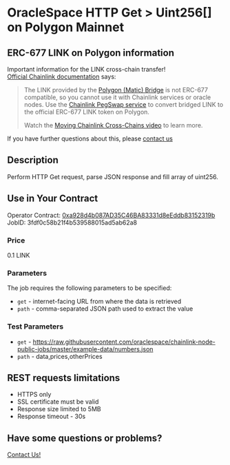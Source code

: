 # OracleSpace HTTP Get > Uint256[] on Polygon Mainnet

## ERC-677 LINK on Polygon information

Important information for the LINK cross-chain transfer!  
[Official Chainlink documentation](https://docs.chain.link/resources/link-token-contracts/#polygon-mainnet) says:

> The LINK provided by the [Polygon (Matic) Bridge](https://wallet.polygon.technology/polygon/bridge/) is not ERC-677 compatible, so you cannot use it with Chainlink services or oracle nodes. Use the [Chainlink PegSwap service](https://pegswap.chain.link/) to convert bridged LINK to the official ERC-677 LINK token on Polygon.
>
> Watch the [Moving Chainlink Cross-Chains video](https://www.youtube.com/watch?v=WKvIGkBWRUA) to learn more.

If you have further questions about this, please [contact us](#have-some-questions-or-problems)

## Description

Perform HTTP Get request, parse JSON response and fill array of uint256.

## Use in Your Contract

Operator Contract: [0xa928d4b087AD35C46BA83331d8eEddb83152319b](https://polygonscan.com/address/0xa928d4b087AD35C46BA83331d8eEddb83152319b)  
JobID: 3fdf0c58b21f4b539588015ad5ab62a8

### Price

0.1 LINK

### Parameters

The job requires the following parameters to be specified:

- `get` - internet-facing URL from where the data is retrieved
- `path` - comma-separated JSON path used to extract the value

### Test Parameters

- `get` - https://raw.githubusercontent.com/oraclespace/chainlink-node-public-jobs/master/example-data/numbers.json
- `path` - data,prices,otherPrices

## REST requests limitations

- HTTPS only
- SSL certificate must be valid
- Response size limited to 5MB
- Response timeout - 30s

## Have some questions or problems?

[Contact Us!](https://github.com/oraclespace/chainlink-node-public-jobs#contact-us)

